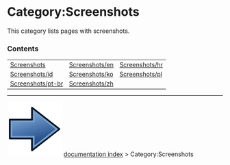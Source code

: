 # Category:Screenshots
This category lists pages with screenshots.

### Contents

|     |     |     |
| --- | --- | --- |
| [Screenshots](Screenshots.md) | [Screenshots/en](Screenshots/en.md) | [Screenshots/hr](Screenshots/hr.md) |
| [Screenshots/id](Screenshots/id.md) | [Screenshots/ko](Screenshots/ko.md) | [Screenshots/pl](Screenshots/pl.md) |
| [Screenshots/pt-br](Screenshots/pt-br.md) | [Screenshots/zh](Screenshots/zh.md) |



---
![](images/Button_right.svg) [documentation index](../README.md) > Category:Screenshots
